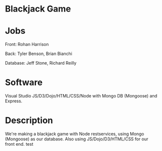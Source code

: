 # Blackjack Game
# Jobs
Front: Rohan Harrison

Back: Tyler Benson, Brian Bianchi

Database: Jeff Stone, Richard Reilly

# Software
Visual Studio JS/D3/Dojo/HTML/CSS/Node with Mongo DB (Mongoose) and Express.
# Description
We're making a blackjack game with Node restservices, using Mongo (Mongoose) as our database. Also using JS/Dojo/D3/HTML/CSS for our front end.
test